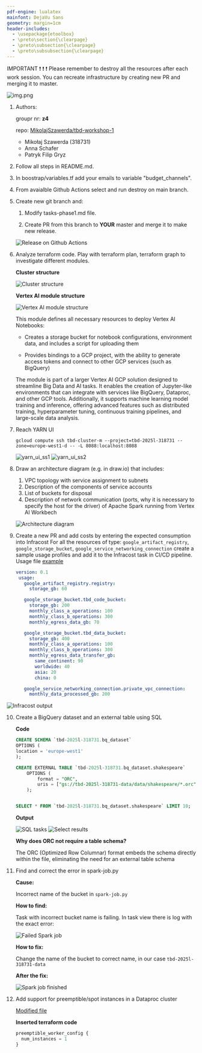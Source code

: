 ```yaml
---
pdf-engine: lualatex
mainfont: DejaVu Sans
geometry: margin=1cm
header-includes:
  - \usepackage{etoolbox}
  - \preto\section{\clearpage}
  - \preto\subsection{\clearpage}
  - \preto\subsubsection{\clearpage}
---
```

IMPORTANT ❗ ❗ ❗ Please remember to destroy all the resources after each work session. You can recreate infrastructure by creating new PR and merging it to master.
  
![img.png](doc/figures/destroy.png)

1. Authors:

   groupr nr: **z4**

   repo: [MikolajSzawerda/tbd-workshop-1](https://github.com/MikolajSzawerda/tbd-workshop-1)

   - Mikołaj Szawerda (318731)
   - Anna Schafer
   - Patryk Filip Gryz

2. Follow all steps in README.md.

3. In boostrap/variables.tf add your emails to variable "budget_channels".

4. From avaialble Github Actions select and run destroy on main branch.
   
5. Create new git branch and:
    1. Modify tasks-phase1.md file.
    
    2. Create PR from this branch to **YOUR** master and merge it to make new release. 
    
    ![Release on Github Actions](doc/figures/suc_release.png)


6. Analyze terraform code. Play with terraform plan, terraform graph to investigate different modules.

    **Cluster structure**

    ![Cluster structure](doc/figures/terraform_plan.png)

    **Vertex AI module structure**

    ![Vertex AI module structure](doc/figures/vertex_ai_workbench.png)

    This module defines all necessary resources to deploy Vertex AI Notebooks:

    - Creates a storage bucket for notebook configurations, environment data, and includes a script for uploading them

    - Provides bindings to a GCP project, with the ability to generate access tokens and connect to other GCP services (such as BigQuery)

    The module is part of a larger Vertex AI GCP solution designed to streamline Big Data and AI tasks. It enables the creation of Jupyter-like environments that can integrate with services like BigQuery, Dataproc, and other GCP tools. Additionally, it supports machine learning model training and inference, offering advanced features such as distributed training, hyperparameter tuning, continuous training pipelines, and large-scale data analysis.
   
7. Reach YARN UI
   ```shell
   gcloud compute ssh tbd-cluster-m --project=tbd-2025l-318731 --zone=europe-west1-d -- -L 8088:localhost:8088
   ```
   ![yarn_ui_ss1](doc/yarn_ui_ss1.png)
   ![yarn_ui_ss2](doc/yarn_ui_ss2.png)

8. Draw an architecture diagram (e.g. in draw.io) that includes:
    1. VPC topology with service assignment to subnets
    2. Description of the components of service accounts
    3. List of buckets for disposal
    4. Description of network communication (ports, why it is necessary to specify the host for the driver) of Apache Spark running from Vertex AI Workbech
  
    ![Architecture diagram](doc/tbd-task-8.png)

9. Create a new PR and add costs by entering the expected consumption into Infracost
For all the resources of type: `google_artifact_registry`, `google_storage_bucket`, `google_service_networking_connection`
create a sample usage profiles and add it to the Infracost task in CI/CD pipeline. Usage file [example](https://github.com/infracost/infracost/blob/master/infracost-usage-example.yml) 
   ```yaml
   version: 0.1
    usage:
      google_artifact_registry.registry:
        storage_gb: 60

      google_storage_bucket.tbd_code_bucket:
        storage_gb: 200
        monthly_class_a_operations: 100
        monthly_class_b_operations: 300
        monthly_egress_data_gb: 70

      google_storage_bucket.tbd_data_bucket:
        storage_gb: 400
        monthly_class_a_operations: 100
        monthly_class_b_operations: 300
        monthly_egress_data_transfer_gb:
          same_continent: 90
          worldwide: 40
          asia: 20
          china: 0

      google_service_networking_connection.private_vpc_connection:
        monthly_data_processed_gb: 200

   ```
  ![Infracost output](doc/infracost_output.png)

10. Create a BigQuery dataset and an external table using SQL

    **Code**
    ```sql
    CREATE SCHEMA `tbd-2025l-318731.bq_dataset`
    OPTIONS (
    location = 'europe-west1'
    );

    CREATE EXTERNAL TABLE `tbd-2025l-318731.bq_dataset.shakespeare`
        OPTIONS (
            format = "ORC",
            uris = ["gs://tbd-2025l-318731-data/data/shakespeare/*.orc"]
        );


    SELECT * FROM `tbd-2025l-318731.bq_dataset.shakespeare` LIMIT 10;
    ```

    **Output**

    ![SQL tasks](tasks-phase1/big_query_results.png)
    ![Select results](tasks-phase1/big_query_results_shakespeare.png)

    **Why does ORC not require a table schema?**
    
    The ORC (Optimized Row Columnar) format embeds the schema directly within the file, eliminating the need for an external table schema

11. Find and correct the error in spark-job.py

    **Cause:**

    Incorrect name of the bucket in `spark-job.py`

    **How to find:**

    Task with incorrect bucket name is failing. In task view there is log with the exact error:

    ![Failed Spark job](tasks-phase1/spark-failed.png)

    **How to fix:**

    Change the name of the bucket to correct name, in our case `tbd-2025l-318731-data`

    **After the fix:**

    ![Spark job finished](tasks-phase1/spark-success.png)

12. Add support for preemptible/spot instances in a Dataproc cluster

    [Modified file](modules/dataproc/main.tf)

    **Inserted terraform code**
    
    ```tf
    preemptible_worker_config {
      num_instances = 1
    }
    ```
    
